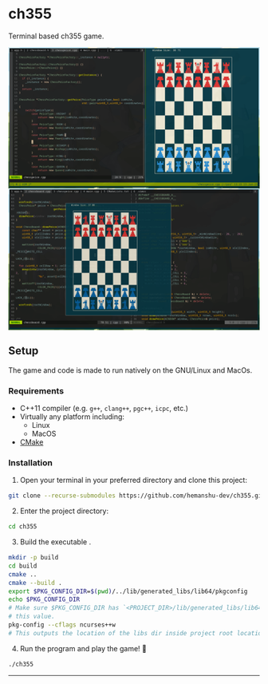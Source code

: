 # ch355

Terminal based ch355 game.

<p align="center">
    <img align="center" alt="ch355" src="assets/ChessBoard.png"></img>
    <img align="center" alt="ch355" src="assets/ChessBoard2.png"></img>
</p>

## Setup

The game and code is made to run natively on the GNU/Linux and MacOs.

### Requirements

* C++11 compiler (e.g. `g++`, `clang++`, `pgc++`, `icpc`, etc.)
* Virtually any platform including:
  * Linux
  * MacOS
* [CMake](https://cmake.org/) 

### Installation

1. Open your terminal in your preferred directory and clone this project:
```sh
git clone --recurse-submodules https://github.com/hemanshu-dev/ch355.git
```
2. Enter the project directory:
```sh
cd ch355
```
3. Build the executable .
```sh
mkdir -p build
cd build
cmake ..
cmake --build .
export $PKG_CONFIG_DIR=$(pwd)/../lib/generated_libs/lib64/pkgconfig
echo $PKG_CONFIG_DIR 
# Make sure $PKG_CONFIG_DIR has `<PROJECT_DIR>/lib/generated_libs/lib64/pkgconfig`
# this value. 
pkg-config --cflags ncurses++w
# This outputs the location of the libs dir inside project root location.
```
4. Run the program and play the game! :tada:
```sh
./ch355
```
---

